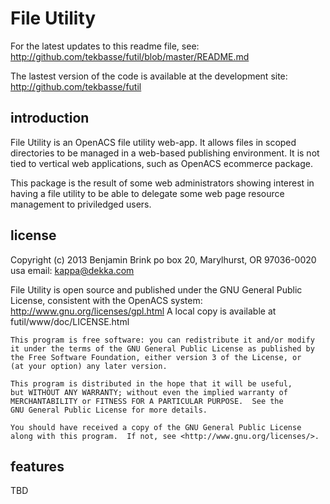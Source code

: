 File Utility
============

For the latest updates to this readme file, see: http://github.com/tekbasse/futil/blob/master/README.md

The lastest version of the code is available at the development site:
 http://github.com/tekbasse/futil

introduction
------------

File Utility is an OpenACS file utility web-app.
It allows files in scoped directories to be managed in a web-based publishing environment.
It is not tied to vertical web applications, such as OpenACS ecommerce package.

This package is the result of some web administrators showing interest in 
having a file utility to be able to delegate some web page resource management 
to priviledged users.

license
-------
Copyright (c) 2013 Benjamin Brink
po box 20, Marylhurst, OR 97036-0020 usa
email: kappa@dekka.com

File Utility is open source and published under the GNU General Public License, consistent with the OpenACS system: http://www.gnu.org/licenses/gpl.html
A local copy is available at futil/www/doc/LICENSE.html

    This program is free software: you can redistribute it and/or modify
    it under the terms of the GNU General Public License as published by
    the Free Software Foundation, either version 3 of the License, or
    (at your option) any later version.

    This program is distributed in the hope that it will be useful,
    but WITHOUT ANY WARRANTY; without even the implied warranty of
    MERCHANTABILITY or FITNESS FOR A PARTICULAR PURPOSE.  See the
    GNU General Public License for more details.

    You should have received a copy of the GNU General Public License
    along with this program.  If not, see <http://www.gnu.org/licenses/>.

features
--------

TBD
